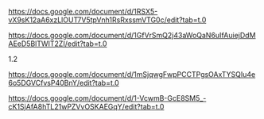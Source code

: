 https://docs.google.com/document/d/1RSX5-vX9sK12aA6xzLlOUT7V5tpVnh1RsRxssmVTG0c/edit?tab=t.0

https://docs.google.com/document/d/1GfVrSmQ2j43aWoQaN6uIfAuiejDdMAEeD5BlTWIT2ZI/edit?tab=t.0


1.2

https://docs.google.com/document/d/1mSjqwgFwpPCCTPgsOAxTYSQIu4e6o5DGVCfvsP40BnY/edit?tab=t.0

https://docs.google.com/document/d/1-VcwmB-GcE8SM5_-cK1SjAfA8hTL21wPZVvOSKAEGqY/edit?tab=t.0